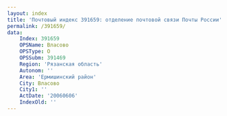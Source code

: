 ```yaml
---
layout: index
title: 'Почтовый индекс 391659: отделение почтовой связи Почты России'
permalink: /391659/
data:
    Index: 391659
    OPSName: Власово
    OPSType: О
    OPSSubm: 391469
    Region: 'Рязанская область'
    Autonom: ''
    Area: 'Ермишинский район'
    City: Власово
    City1: ''
    ActDate: '20060606'
    IndexOld: ''
---
```

